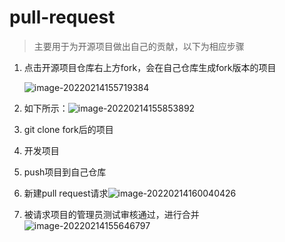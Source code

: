 # pull-request

> 主要用于为开源项目做出自己的贡献，以下为相应步骤

1. 点击开源项目仓库右上方fork，会在自己仓库生成fork版本的项目

   ![image-20220214155719384](https://gitee.com/zqylzcwcxy/picture-bed/raw/master/img/image-20220214155719384.png) 

2. 如下所示：![image-20220214155853892](https://gitee.com/zqylzcwcxy/picture-bed/raw/master/img/image-20220214155853892.png)

3. git clone fork后的项目

4. 开发项目

5. push项目到自己仓库

6. 新建pull request请求![image-20220214160040426](https://gitee.com/zqylzcwcxy/picture-bed/raw/master/img/image-20220214160040426.png)

7. 被请求项目的管理员测试审核通过，进行合并![image-20220214155646797](https://gitee.com/zqylzcwcxy/picture-bed/raw/master/img/image-20220214155646797.png)

